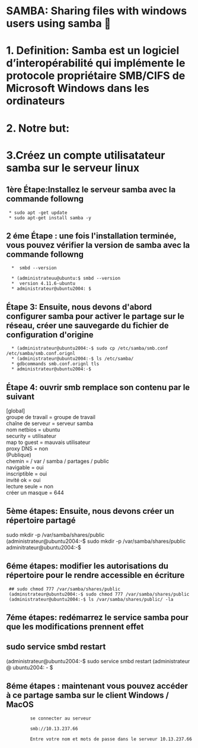 
# SAMBA: Sharing files with windows users using samba  :lion:


# 1.	Definition: Samba est un logiciel d’interopérabilité qui implémente le protocole propriétaire SMB/CIFS de Microsoft Windows dans les ordinateurs 


# 2. Notre but:



# 3.Créez un compte utilisatateur samba sur le serveur linux
   
## 1ère Étape:Installez le serveur samba avec la commande followng
    
     * sudo apt -get update
     * sudo apt-get install samba -y
   
   
   
## 2 éme Étape : une fois l'installation terminée, vous pouvez vérifier la version de samba avec la commande followng
        
      *  smbd --version
 
      * (administrateuu@ubuntu:$ smbd --version
      *  version 4.11.6-ubuntu
      * administrateur@ubuntu2004: $
 
## Étape 3: Ensuite, nous devons d'abord configurer samba pour activer le partage sur le réseau, créer une sauvegarde du fichier de configuration d'origine
 
      * (administrateur@ubuntu2004:-$ sudo cp /etc/samba/smb.conf /etc/samba/smb.conf.orignl
      * (administrateur@ubuntu2004:-$ ls /etc/samba/
      * gdbcommands smb.conf.orignl tls
      * administrateur@ubuntu2004:-$
 


## Étape 4: ouvrir smb remplace son contenu par le suivant

[global]  
groupe de travail = groupe de travail  
chaîne de serveur = serveur samba  
nom netbios = ubuntu  
security = utilisateur  
map to guest = mauvais utilisateur  
proxy DNS = non  
(Publique)  
chemin = / var / samba / partages / public  
navigable = oui  
inscriptible = oui  
invité ok = oui  
lecture seule = non  
créer un masque = 644  




## 5ème étapes: Ensuite, nous devons créer un répertoire partagé


 sudo mkdir -p /var/samba/shares/public  
 (administrateur@ubuntu2004:-$ sudo mkdir -p /var/samba/shares/public  
 adminitrateur@ubuntu2004:-$  

 
 
 
 
## 6éme étapes: modifier les autorisations du répertoire pour le rendre accessible en écriture

     ## sudo chmod 777 /var/samba/shares/public
     (adminstrateur@ubuntu2004:-$ sudo chmod 777 /var/samba/shares/public
     (administrateur@ubuntu2004:-$ ls /var/samba/shares/public/ -la
       
       
## 7éme étapes: redémarrez le service samba pour que les modifications prennent effet
  ## sudo service smbd restart
  
  (administrateur@ubuntu2004:-$ sudo service smbd restart
  (administrateur @ ubuntu2004: - $ 
  
 
## 8éme étapes : maintenant vous pouvez accéder à ce partage samba sur le client Windows / MacOS
  
             se connecter au serveur 
             
             smb://10.13.237.66
            
             Entre votre nom et mots de passe dans le serveur 10.13.237.66







 
